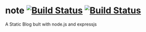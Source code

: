 # note   [![Build Status](https://travis-ci.org/hanakin/note.svg?branch=master)](https://travis-ci.org/hanakin/note) [![Build Status](https://travis-ci.org/hanakin/note.svg?branch=develop)](https://travis-ci.org/hanakin/note)
A Static Blog bult with node.js and expressjs
